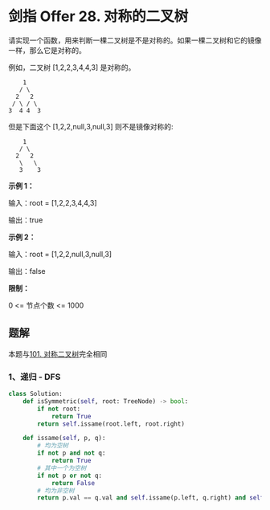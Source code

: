 # 剑指 Offer 28. 对称的二叉树

请实现一个函数，用来判断一棵二叉树是不是对称的。如果一棵二叉树和它的镜像一样，那么它是对称的。

例如，二叉树 [1,2,2,3,4,4,3] 是对称的。

```
	1
   / \
  2   2
 / \ / \
3  4 4  3
```

但是下面这个 [1,2,2,null,3,null,3] 则不是镜像对称的:

```
	1
   / \
  2   2
   \   \
   3    3
```



**示例 1：**

输入：root = [1,2,2,3,4,4,3]

输出：true

**示例 2：**

输入：root = [1,2,2,null,3,null,3]

输出：false

**限制：**

0 <= 节点个数 <= 1000

## 题解

本题与[101. 对称二叉树](https://github.com/CastleYeager/PythonicLeetcode/blob/main/%E6%A0%91/%E4%BA%8C%E5%8F%89%E6%A0%91/101.%20%E5%AF%B9%E7%A7%B0%E4%BA%8C%E5%8F%89%E6%A0%91.md)完全相同

### 1、递归 - DFS

```python
class Solution:
    def isSymmetric(self, root: TreeNode) -> bool:
        if not root:
            return True
        return self.issame(root.left, root.right)

    def issame(self, p, q):
        # 均为空树
        if not p and not q:
            return True
        # 其中一个为空树
        if not p or not q:
            return False
        # 均为非空树
        return p.val == q.val and self.issame(p.left, q.right) and self.issame(p.right, q.left)
```

